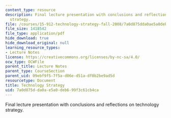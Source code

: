 ```yaml
---
content_type: resource
description: Final lecture presentation with conclusions and reflections on technology
  strategy.
file: /courses/15-912-technology-strategy-fall-2008/7a0d875dda0ae5a0deb699f3c61cb4ca_lec_24.pdf
file_size: 1418542
file_type: application/pdf
hide_download: true
hide_download_original: null
learning_resource_types:
- Lecture Notes
license: https://creativecommons.org/licenses/by-nc-sa/4.0/
ocw_type: OCWFile
parent_title: Lecture Notes
parent_type: CourseSection
parent_uid: 09ebf9f5-7f5a-d06e-d51a-df0b2be9ad5d
resourcetype: Document
title: Technology Strategy
uid: 7a0d875d-da0a-e5a0-deb6-99f3c61cb4ca
---
```

Final lecture presentation with conclusions and reflections on technology strategy.